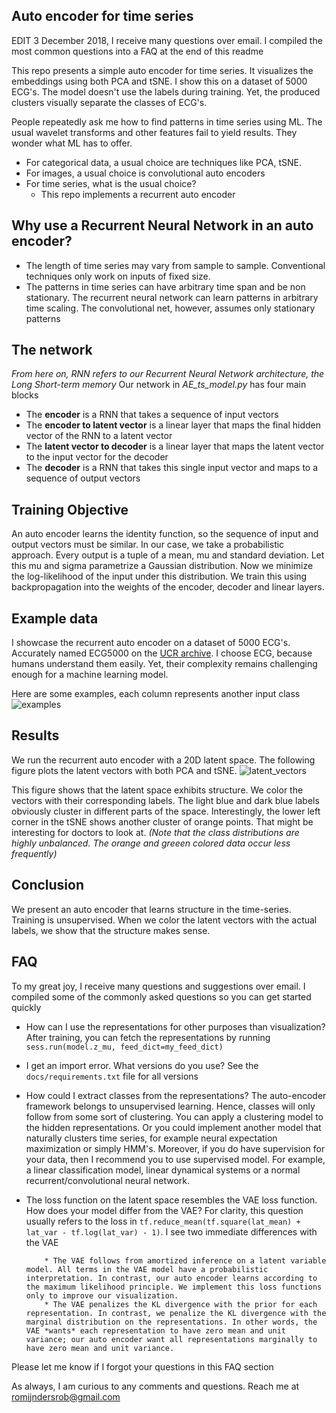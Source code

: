 ## Auto encoder for time series

EDIT 3 December 2018, I receive many questions over email. I compiled the most common questions into a FAQ at the end of this readme

This repo presents a simple auto encoder for time series. It visualizes the embeddings using both PCA and tSNE. I show this on a dataset of 5000 ECG's. The model doesn't use
the labels during training. Yet, the produced clusters visually separate the classes of ECG's.

People repeatedly ask me how to find patterns in time series using ML. The usual wavelet transforms and other features fail to yield results. They wonder
what ML has to offer. 

  * For categorical data, a usual choice are techniques like PCA, tSNE. 
  * For images, a usual choice is convolutional auto encoders
  * For time series, what is the usual choice?
    * This repo implements a recurrent auto encoder

## Why use a Recurrent Neural Network in an auto encoder?

  * The length of time series may vary from sample to sample. Conventional techniques only work on inputs of fixed size.
  * The patterns in time series can have arbitrary time span and be non stationary. The recurrent neural network can learn patterns in arbitrary time scaling.
The convolutional net, however, assumes only stationary patterns

## The network
_From here on, RNN refers to our Recurrent Neural Network architecture, the Long Short-term memory_
Our network in *AE_ts_model.py* has four main blocks

  * The **encoder** is a RNN that takes a sequence of input vectors
  * The **encoder to latent vector** is a linear layer that maps the final hidden vector of the RNN to a latent vector
  * The **latent vector to decoder** is a linear layer that maps the latent vector to the input vector for the decoder
  * The **decoder** is a RNN that takes this single input vector and maps to a sequence of output vectors

## Training Objective
An auto encoder learns the identity function, so the sequence of input and output vectors must be similar. In our case, we take a probabilistic approach.
Every output is a tuple of a mean, mu and standard deviation. Let this mu and sigma parametrize a Gaussian distribution. Now we minimize the log-likelihood
of the input under this distribution. We train this using backpropagation into the weights of the encoder, decoder and linear layers.

## Example data
I showcase the recurrent auto encoder on a dataset of 5000 ECG's. Accurately named ECG5000 on the [UCR archive](http://www.cs.ucr.edu/~eamonn/time_series_data/). I choose
ECG, because humans understand them easily. Yet, their complexity remains challenging enough for a machine learning model.

Here are some examples, each column represents another input class
![examples](https://github.com/RobRomijnders/AE_ts/blob/master/im/data_examples.png?raw=true)

## Results
We run the recurrent auto encoder with a 20D latent space. The following figure plots the latent vectors with both PCA and tSNE. 
![latent_vectors](https://github.com/RobRomijnders/AE_ts/blob/master/im/latent_vectors2.png?raw=true)

This figure shows that the latent space exhibits structure. We color the vectors with their corresponding labels. The light blue and
dark blue labels obviously cluster in different parts of the space. Interestingly, the lower left corner in the tSNE shows another cluster of
orange points. That might be interesting for doctors to look at. 
_(Note that the class distributions are highly unbalanced. The orange and greeen colored data occur less frequently)_

## Conclusion
We present an auto encoder that learns structure in the time-series. Training is unsupervised. When we color the latent vectors with the actual labels,
we show that the structure makes sense. 

## FAQ
To my great joy, I receive many questions and suggestions over email. I compiled some of the commonly asked questions so you can get started quickly

  * How can I use the representations for other purposes than visualization?
  		After training, you can fetch the representations by running `sess.run(model.z_mu, feed_dict=my_feed_dict)`

  * I get an import error. What versions do you use?
  		See the `docs/requirements.txt` file for all versions
  
  * How could I extract classes from the representations?
  		The auto-encoder framework belongs to unsupervised learning. Hence, classes will only follow from some sort of clustering. You can apply a clustering model to the hidden representations. Or you could implement another model that naturally clusters time series, for example neural expectation maximization or simply HMM's.
  		Moreover, if you do have supervision for your data, then I recommend you to use supervised model. For example, a linear classification model, linear dynamical systems or a normal recurrent/convolutional neural network.

  * The loss function on the latent space resembles the VAE loss function. How does your model differ from the VAE?
  		For clarity, this question usually refers to the loss in `tf.reduce_mean(tf.square(lat_mean) + lat_var - tf.log(lat_var) - 1)`. I see two immediate differences with the VAE
  		
  			* The VAE follows from amortized inference on a latent variable model. All terms in the VAE model have a probabilistic interpretation. In contrast, our auto encoder learns according to the maximum likelihood principle. We implement this loss functions only to improve our visualization.
  			* The VAE penalizes the KL divergence with the prior for each representation. In contrast, we penalize the KL divergence with the marginal distribution on the representations. In other words, the VAE *wants* each representation to have zero mean and unit variance; our auto encoder want all representations marginally to have zero mean and unit variance. 

Please let me know if I forgot your questions in this FAQ section

As always, I am curious to any comments and questions. Reach me at romijndersrob@gmail.com

